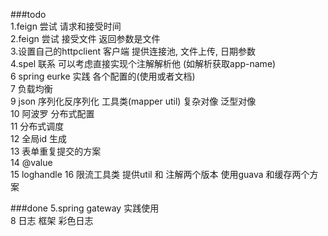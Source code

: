 ###todo  
1.feign 尝试 请求和接受时间  
2.feign 尝试 接受文件 返回参数是文件  
3.设置自己的httpclient 客户端  提供连接池, 文件上传, 日期参数  
4.spel 联系  可以考虑直接实现个注解解析他 (如解析获取app-name)  
6 spring eurke 实践 各个配置的(使用或者文档)  
7 负载均衡  
9 json 序列化反序列化 工具类(mapper util) 复杂对像  泛型对像  
10 阿波罗 分布式配置  
11 分布式调度  
12 全局id 生成  
13 表单重复提交的方案  
14 @value  
15 loghandle 
16 限流工具类  提供util 和 注解两个版本  使用guava 和缓存两个方案

###done
5.spring gateway 实践使用  
8 日志 框架 彩色日志  